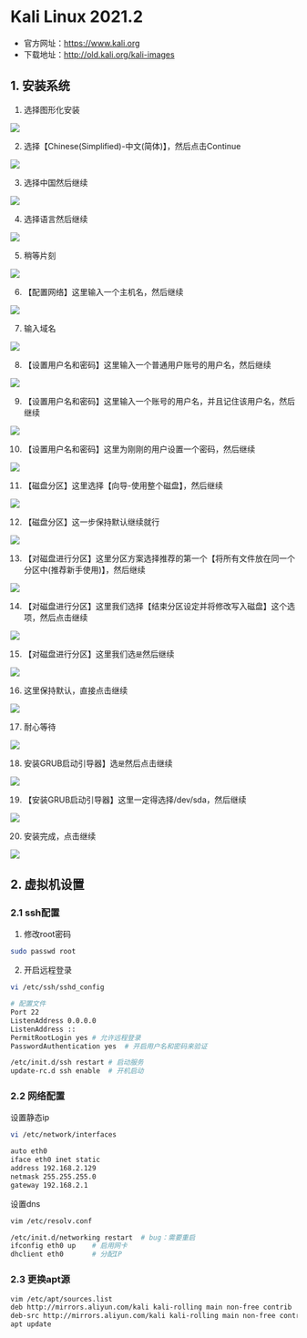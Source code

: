 # Kali Linux 2021.2

- 官方网址：https://www.kali.org
- 下载地址：http://old.kali.org/kali-images

## 1. 安装系统

1. 选择图形化安装

![](../../assets/_images/deploy/kali/1.png)

2. 选择【Chinese(Simplified)-中文(简体)】，然后点击Continue

![](../../assets/_images/deploy/kali/2.png)

3. 选择中国然后继续

![](../../assets/_images/deploy/kali/3.png)

4. 选择语言然后继续

![](../../assets/_images/deploy/kali/4.png)

5. 稍等片刻

![](../../assets/_images/deploy/kali/5.png)

6. 【配置网络】这里输入一个主机名，然后继续

![](../../assets/_images/deploy/kali/6.png)

7. 输入域名

![](../../assets/_images/deploy/kali/7.png)

8. 【设置用户名和密码】这里输入一个普通用户账号的用户名，然后继续

![](../../assets/_images/deploy/kali/8.png)

9. 【设置用户名和密码】这里输入一个账号的用户名，并且记住该用户名，然后继续

![](../../assets/_images/deploy/kali/9.png)

10. 【设置用户名和密码】这里为刚刚的用户设置一个密码，然后继续

![](../../assets/_images/deploy/kali/10.png)

11. 【磁盘分区】这里选择【向导-使用整个磁盘】，然后继续

![](../../assets/_images/deploy/kali/11.png)

12. 【磁盘分区】这一步保持默认继续就行

![](../../assets/_images/deploy/kali/12.png)

13. 【对磁盘进行分区】这里分区方案选择推荐的第一个【将所有文件放在同一个分区中(推荐新手使用)】，然后继续

![](../../assets/_images/deploy/kali/13.png)

14. 【对磁盘进行分区】这里我们选择【结束分区设定并将修改写入磁盘】这个选项，然后点击继续

![](../../assets/_images/deploy/kali/14.png)

15. 【对磁盘进行分区】这里我们选`是`然后继续

![](../../assets/_images/deploy/kali/15.png)

16. 这里保持默认，直接点击继续

![](../../assets/_images/deploy/kali/16.png)

17. 耐心等待

![](../../assets/_images/deploy/kali/17.png)

18. 安装GRUB启动引导器】选`是`然后点击继续

![](../../assets/_images/deploy/kali/18.png)

19. 【安装GRUB启动引导器】这里一定得选择/dev/sda，然后继续

![](../../assets/_images/deploy/kali/19.png)

20. 安装完成，点击继续

![](../../assets/_images/deploy/kali/20.png)


## 2. 虚拟机设置

### 2.1 ssh配置

1. 修改root密码

```bash
sudo passwd root
```

2. 开启远程登录

```bash
vi /etc/ssh/sshd_config

# 配置文件
Port 22
ListenAddress 0.0.0.0
ListenAddress ::
PermitRootLogin yes # 允许远程登录
PasswordAuthentication yes  # 开启用户名和密码来验证

/etc/init.d/ssh restart # 启动服务
update-rc.d ssh enable  # 开机启动
```

### 2.2 网络配置

设置静态ip

```bash
vi /etc/network/interfaces
```

```bash
auto eth0
iface eth0 inet static
address 192.168.2.129
netmask 255.255.255.0
gateway 192.168.2.1
```

设置dns

```bash
vim /etc/resolv.conf
```

```bash
/etc/init.d/networking restart  # bug：需要重启
ifconfig eth0 up    # 启用网卡
dhclient eth0       # 分配IP
```

### 2.3 更换apt源

```bash
vim /etc/apt/sources.list
deb http://mirrors.aliyun.com/kali kali-rolling main non-free contrib
deb-src http://mirrors.aliyun.com/kali kali-rolling main non-free contrib
apt update
```